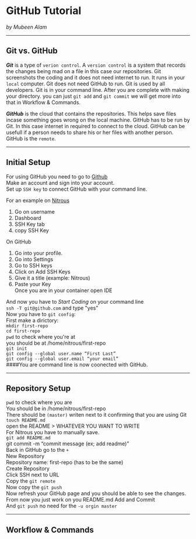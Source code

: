 # GitHub Tutorial

_by Mubeen Alam_

---
## Git vs. GitHub
**_Git_** is a type of `verion control`. A `version control` is a system that records the changes being 
mad on a file in this case our repositories. Git screenshots the coding and it does not need 
internet to run. It runs in your `local` computer. Git does not need GitHub to run. Git is used by all 
developers. Git is in your command line. After you are complete with making your directory. you can just 
`git add` and `git commit` we will get more into that in Workflow & Commands.

**_GitHub_** is the cloud that contains the repositories. This helps save files incase something goes 
wrong on the local machine. GitHub has to be run by Git. In this case internet in required to connect
to the cloud. GitHub can be usefull if a person needs to share his or her files with another person. 
GitHub is the `remote`. 



---
## Initial Setup
For using GitHub you need to go to [Github](http://github.com)  
Make an account and sign into your account.  
Set up `SSH key` to connect GitHub with your command line.  

For an example on [Nitrous](http://nitrous.io)  
  1. Go on username  
  2. Dashboard  
  3. SSH Key tab  
  4. copy SSH Key  

On GitHub   
  1. Go into your profile.  
  2. Go into Settings  
  3. Go to SSH keys  
  4. Click on Add SSH Keys      
  6. Give it a title (example: Nitrous)  
  5. Paste your Key   
Once you are in your container open IDE  
 
And now you have to *_Start Coding_* on your command line   
`ssh -T git@github.com`  and type "yes"    
Now you have to `git config`:  
First make a dirictory:  
`mkdir first-repo`  
`cd first-repo`  
`pwd` to check where you're at  
you should be at /home/nitrous/first-repo  
`git init`  
`git config --global user.name “First Last”`  
`git config --global user.email “your email”`  
####You are command line is now coonected with GitHub.





---
## Repository Setup
`pwd` to check where you are  
You should be in /home/nitrous/first-repo  
There should be `(master)` writen next to it confirming that you are using Git  
`touch README.md`  
open the README > WHATEVER YOU WANT TO WRITE  
For Nitrous you have to manually save.  
`git add README.md`   
git commit -m “commit message (ex; add readme)”  
Back in GitHub go to the `+`  
New Repository  
Repository name: first-repo (has to be the same)  
Create Repository  
Click SSH next to URL  
Copy the `git remote`  
Now copy the `git push`  
Now refresh your GitHub page and you should be able to see the changes.  
From now you just work on you README.md 
Add and Commit  
And `git push` no need for the `-u orgin master`




---
## Workflow & Commands